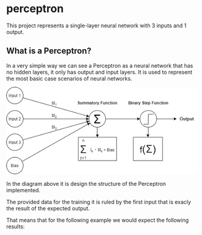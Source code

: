 # perceptron
This project represents a single-layer neural network with 3 inputs and 1 output.

## What is a Perceptron?
In a very simple way we can see a Perceptron as a neural network that has no hidden layers, it only has output and input layers.
It is used to represent the most basic case scenarios of neural networks.

![Diagram](https://github.com/ryzenboi98/perceptron/blob/main/structure.png)

In the diagram above it is design the structure of the Perceptron implemented. 

The provided data for the training it is ruled by the first input that is exacly the result of the expected output.

That means that for the following example we would expect the following results:





